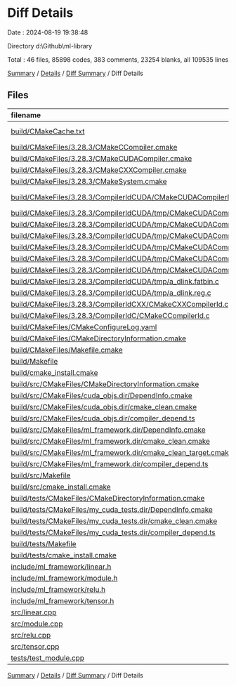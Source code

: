 # Diff Details

Date : 2024-08-19 19:38:48

Directory d:\\Github\\ml-library

Total : 46 files,  85898 codes, 383 comments, 23254 blanks, all 109535 lines

[Summary](results.md) / [Details](details.md) / [Diff Summary](diff.md) / Diff Details

## Files
| filename | language | code | comment | blank | total |
| :--- | :--- | ---: | ---: | ---: | ---: |
| [build/CMakeCache.txt](/build/CMakeCache.txt) | CMake Cache | 636 | 0 | 148 | 784 |
| [build/CMakeFiles/3.28.3/CMakeCCompiler.cmake](/build/CMakeFiles/3.28.3/CMakeCCompiler.cmake) | CMake | 57 | 0 | 18 | 75 |
| [build/CMakeFiles/3.28.3/CMakeCUDACompiler.cmake](/build/CMakeFiles/3.28.3/CMakeCUDACompiler.cmake) | CMake | 60 | 0 | 17 | 77 |
| [build/CMakeFiles/3.28.3/CMakeCXXCompiler.cmake](/build/CMakeFiles/3.28.3/CMakeCXXCompiler.cmake) | CMake | 66 | 0 | 20 | 86 |
| [build/CMakeFiles/3.28.3/CMakeSystem.cmake](/build/CMakeFiles/3.28.3/CMakeSystem.cmake) | CMake | 10 | 0 | 6 | 16 |
| [build/CMakeFiles/3.28.3/CompilerIdCUDA/CMakeCUDACompilerId.cu](/build/CMakeFiles/3.28.3/CompilerIdCUDA/CMakeCUDACompilerId.cu) | CUDA C++ | 337 | 28 | 104 | 469 |
| [build/CMakeFiles/3.28.3/CompilerIdCUDA/tmp/CMakeCUDACompilerId.cpp1.ii](/build/CMakeFiles/3.28.3/CompilerIdCUDA/tmp/CMakeCUDACompilerId.cpp1.ii) | C++ | 23,626 | 0 | 11,471 | 35,097 |
| [build/CMakeFiles/3.28.3/CompilerIdCUDA/tmp/CMakeCUDACompilerId.cpp4.ii](/build/CMakeFiles/3.28.3/CompilerIdCUDA/tmp/CMakeCUDACompilerId.cpp4.ii) | C++ | 22,352 | 0 | 10,832 | 33,184 |
| [build/CMakeFiles/3.28.3/CompilerIdCUDA/tmp/CMakeCUDACompilerId.cudafe1.c](/build/CMakeFiles/3.28.3/CompilerIdCUDA/tmp/CMakeCUDACompilerId.cudafe1.c) | C | 27 | 0 | 9 | 36 |
| [build/CMakeFiles/3.28.3/CompilerIdCUDA/tmp/CMakeCUDACompilerId.cudafe1.cpp](/build/CMakeFiles/3.28.3/CompilerIdCUDA/tmp/CMakeCUDACompilerId.cudafe1.cpp) | C++ | 35,353 | 0 | 4 | 35,357 |
| [build/CMakeFiles/3.28.3/CompilerIdCUDA/tmp/CMakeCUDACompilerId.cudafe1.stub.c](/build/CMakeFiles/3.28.3/CompilerIdCUDA/tmp/CMakeCUDACompilerId.cudafe1.stub.c) | C | 14 | 0 | 2 | 16 |
| [build/CMakeFiles/3.28.3/CompilerIdCUDA/tmp/CMakeCUDACompilerId.fatbin.c](/build/CMakeFiles/3.28.3/CompilerIdCUDA/tmp/CMakeCUDACompilerId.fatbin.c) | C | 60 | 0 | 1 | 61 |
| [build/CMakeFiles/3.28.3/CompilerIdCUDA/tmp/a_dlink.fatbin.c](/build/CMakeFiles/3.28.3/CompilerIdCUDA/tmp/a_dlink.fatbin.c) | C | 55 | 0 | 1 | 56 |
| [build/CMakeFiles/3.28.3/CompilerIdCUDA/tmp/a_dlink.reg.c](/build/CMakeFiles/3.28.3/CompilerIdCUDA/tmp/a_dlink.reg.c) | C | 1 | 0 | 1 | 2 |
| [build/CMakeFiles/3.28.3/CompilerIdCXX/CMakeCXXCompilerId.cpp](/build/CMakeFiles/3.28.3/CompilerIdCXX/CMakeCXXCompilerId.cpp) | C++ | 659 | 63 | 148 | 870 |
| [build/CMakeFiles/3.28.3/CompilerIdC/CMakeCCompilerId.c](/build/CMakeFiles/3.28.3/CompilerIdC/CMakeCCompilerId.c) | C | 670 | 61 | 150 | 881 |
| [build/CMakeFiles/CMakeConfigureLog.yaml](/build/CMakeFiles/CMakeConfigureLog.yaml) | YAML | 1,043 | 40 | 46 | 1,129 |
| [build/CMakeFiles/CMakeDirectoryInformation.cmake](/build/CMakeFiles/CMakeDirectoryInformation.cmake) | CMake | 12 | 0 | 5 | 17 |
| [build/CMakeFiles/Makefile.cmake](/build/CMakeFiles/Makefile.cmake) | CMake | 163 | 0 | 6 | 169 |
| [build/Makefile](/build/Makefile) | Makefile | 83 | 53 | 47 | 183 |
| [build/cmake_install.cmake](/build/cmake_install.cmake) | CMake | 51 | 0 | 11 | 62 |
| [build/src/CMakeFiles/CMakeDirectoryInformation.cmake](/build/src/CMakeFiles/CMakeDirectoryInformation.cmake) | CMake | 12 | 0 | 5 | 17 |
| [build/src/CMakeFiles/cuda_objs.dir/DependInfo.cmake](/build/src/CMakeFiles/cuda_objs.dir/DependInfo.cmake) | CMake | 17 | 0 | 7 | 24 |
| [build/src/CMakeFiles/cuda_objs.dir/cmake_clean.cmake](/build/src/CMakeFiles/cuda_objs.dir/cmake_clean.cmake) | CMake | 8 | 0 | 2 | 10 |
| [build/src/CMakeFiles/cuda_objs.dir/compiler_depend.ts](/build/src/CMakeFiles/cuda_objs.dir/compiler_depend.ts) | TypeScript | 2 | 0 | 1 | 3 |
| [build/src/CMakeFiles/ml_framework.dir/DependInfo.cmake](/build/src/CMakeFiles/ml_framework.dir/DependInfo.cmake) | CMake | 23 | 0 | 7 | 30 |
| [build/src/CMakeFiles/ml_framework.dir/cmake_clean.cmake](/build/src/CMakeFiles/ml_framework.dir/cmake_clean.cmake) | CMake | 22 | 0 | 2 | 24 |
| [build/src/CMakeFiles/ml_framework.dir/cmake_clean_target.cmake](/build/src/CMakeFiles/ml_framework.dir/cmake_clean_target.cmake) | CMake | 3 | 0 | 1 | 4 |
| [build/src/CMakeFiles/ml_framework.dir/compiler_depend.ts](/build/src/CMakeFiles/ml_framework.dir/compiler_depend.ts) | TypeScript | 2 | 0 | 1 | 3 |
| [build/src/Makefile](/build/src/Makefile) | Makefile | 224 | 71 | 92 | 387 |
| [build/src/cmake_install.cmake](/build/src/cmake_install.cmake) | CMake | 37 | 0 | 8 | 45 |
| [build/tests/CMakeFiles/CMakeDirectoryInformation.cmake](/build/tests/CMakeFiles/CMakeDirectoryInformation.cmake) | CMake | 12 | 0 | 5 | 17 |
| [build/tests/CMakeFiles/my_cuda_tests.dir/DependInfo.cmake](/build/tests/CMakeFiles/my_cuda_tests.dir/DependInfo.cmake) | CMake | 20 | 0 | 7 | 27 |
| [build/tests/CMakeFiles/my_cuda_tests.dir/cmake_clean.cmake](/build/tests/CMakeFiles/my_cuda_tests.dir/cmake_clean.cmake) | CMake | 16 | 0 | 2 | 18 |
| [build/tests/CMakeFiles/my_cuda_tests.dir/compiler_depend.ts](/build/tests/CMakeFiles/my_cuda_tests.dir/compiler_depend.ts) | TypeScript | 2 | 0 | 1 | 3 |
| [build/tests/Makefile](/build/tests/Makefile) | Makefile | 143 | 56 | 65 | 264 |
| [build/tests/cmake_install.cmake](/build/tests/cmake_install.cmake) | CMake | 37 | 0 | 8 | 45 |
| [include/ml_framework/linear.h](/include/ml_framework/linear.h) | C++ | -2 | 2 | 0 | 0 |
| [include/ml_framework/module.h](/include/ml_framework/module.h) | C++ | 3 | 0 | -1 | 2 |
| [include/ml_framework/relu.h](/include/ml_framework/relu.h) | C++ | 3 | -1 | 0 | 2 |
| [include/ml_framework/tensor.h](/include/ml_framework/tensor.h) | C++ | 0 | -7 | -5 | -12 |
| [src/linear.cpp](/src/linear.cpp) | C++ | -4 | 3 | -1 | -2 |
| [src/module.cpp](/src/module.cpp) | C++ | -16 | 10 | -2 | -8 |
| [src/relu.cpp](/src/relu.cpp) | C++ | 4 | -1 | 2 | 5 |
| [src/tensor.cpp](/src/tensor.cpp) | C++ | -1 | 1 | 0 | 0 |
| [tests/test_module.cpp](/tests/test_module.cpp) | C++ | -4 | 4 | 0 | 0 |

[Summary](results.md) / [Details](details.md) / [Diff Summary](diff.md) / Diff Details